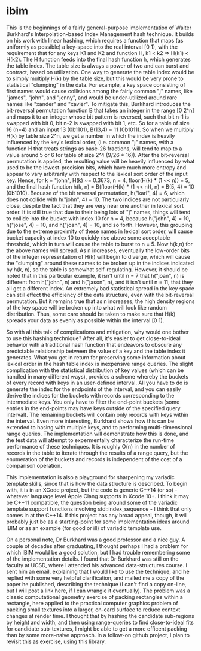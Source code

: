 # ibim

This is the beginnings of a fairly general-purpose implementation of Walter Burkhard's Interpolation-based Index Management hash technique. It builds on his work with linear hashing, which requires a function that maps (as uniformly as possible) a key-space into the real interval [0 1), with the requirement that for any keys K1 and K2 and function H, k1 < k2 => H(k1) < H(k2). The H function feeds into the final hash function h, which generates the table index. The table size is always a power of two and can burst and contract, based on utilization. One way to generate the table index would be to simply multiply H(k) by the table size, but this would be very prone to statistical "clumping" in the data. For example, a key space consisting of first names would cause collisions among the fairly common "j" names, like "james", "john", and "jenny", and would be under-utilized around rare names like "xander" and "xavier". To mitigate this, Burkhard introduces the bit-reversal permutation function B that takes an integer in the range [0 2^n] and maps it to an integer whose bit pattern is reversed, such that bit n-1 is swapped with bit 0, bit n-2 is swapped with bit 1, etc. So for a table of size 16 (n=4) and an input 13 (0b1101), B(13,4) = 11 (0b1011). So when we multiply H(k) by table size 2^n, we get a number in which the index is heavily influenced by the key's lexical order, (i.e. common "j" names, with a function H that treats strings as base-26 fractions, will tend to map to a value around 5 or 6 for table of size 2^4 (9/26 * 16)). After the bit-reversal permutation is applied, the resulting value will be heavily influenced by what used to be the lowest-precision bits, which have much more entropy and appear to vary arbitrarily with respect to the lexical sort order of the input key. Hence, for k = "john", H(k) ~= 0.3673, n = 4, floor(H(k) * (1 << n)) = 5, and the final hash function h(k, n) = B(floor(H(k) * (1 << n)), n) = B(5, 4) = 10 (0b1010). Becuase of the bit reversal permutation, h("karl", 4) = 6, which does not collide with h("john", 4) = 10. The two indices are not particularly close, despite the fact that they are very near one another in lexical sort order. It is still true that due to their being lots of "j" names, things will tend to collide into the bucket with index 10 for n = 4, because h("john", 4) = 10, h("jose", 4) = 10, and h("joan", 4) = 10, and so forth. However, this grouping due to the extreme proximity of these names in lexical sort order, will cause bucket capacity at index 10 to quickly rise above some acceptable threshold, which in turn will cause the table to burst to n = 5. Now h(k,n) for the above names will spread. As n increases, eventually the low-order bits of the integer representation of H(k) will begin to diverge, which will cause the "clumping" around these names to be broken up in the indices indicated by h(k, n), so the table is somewhat self-regulating. However, it should be noted that in this particular example, it isn't until n = 7 that h("joan", n) is different from h("john", n) and h("jason", n), and it isn't until n = 11, that they all get a different index. An extremely bad statistical spread in the key space can still effect the efficiency of the data structure, even with the bit-reversal permutation. But it remains true that as n increases, the high density regions of the key space will be broken up into what will look like random distribution. Thus, some care should be taken to make sure that H(k) spreads your data as evenly as possible within the interval [0 1).

So with all this talk of complications and mitigation, why would one bother to use this hashing technique? After all, it's easier to get close-to-ideal behavior with a traditional hash function that endeavors to obscure any predictable relationship between the value of a key and the table index it generates. What you get in return for preserving some information about lexical order in the hash table index is inexpensive range queries. The slight complication with the statistical distribution of key values (which can be handled in many different ways), provides a scheme whereby the buckets of every record with keys in an user-defined interval. All you have to do is generate the index for the endpoints of the interval, and you can easily derive the indices for the buckets with records corresponding to the intermediate keys. You only have to filter the end-point buckets (some entries in the end-points may have keys outside of the specified query interval). The remaining buckets will contain only records with keys within the interval. Even more interesting, Burkhard shows how this can be extended to hasing with multiple keys, and to performing multi-dimensional range queries. The implementation will demonstrate how this is done, and the test data will attempt to expermentally characterize the run-time performance of these techniques. It is roughly O(n) in the number of records in the table to iterate through the results of a range query, but the enumeration of the buckets and records is independent of the cost of a comparison operation.

This implementation is also a playground for sharpening my variadic template skills, since that is how the data structure is described. To begin with, it is in an XCode project, but the code is generic C++14 (or so) - whatever language level Apple Clang supports in Xcode 10+. I think it may be C++11 compatible, the question being around some of the variadic template support functions involving std::index_sequence - I think that only comes in at the C++14. If this project has any broad appeal, though, it will probably just be as a starting-point for some implementation ideas around IBIM or as an example (for good or ill) of variadic template use.

On a personal note, Dr Burkhard was a good professor and a nice guy. A couple of decades after graduating, I thought perhaps I had a problem for which IBIM would be a good solution, but I had trouble remembering some of the implementation details. I found that Dr Burkhard was still on the faculty at UCSD, where I attended his advanced data-structures course. I sent him an email, explaining that I would like to use the technique, and he replied with some very helpful clarification, and mailed me a copy of the paper he published, describing the technique (I can't find a copy on-line, but I will post a link here, if I can wrangle it eventually). The problem was a classic computational geometry exercise of packing rectangles within a rectangle, here applied to the practical computer graphics problem of packing small textures into a larger, on-card surface to reduce context changes at render time. I thought that by hashing the candidate sub-regions by height and width, and then using range-queries to find close-to-ideal fits for candidate sub-textures, I might be able to get a more efficent packing than by some more-naive approach. In a follow-on github project, I plan to revisit this as exercise, using this library.
